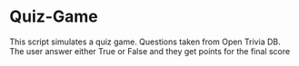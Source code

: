 # Quiz-Game
This script simulates a quiz game. Questions taken from Open Trivia DB. The user answer either True or False and they get points for the final score
